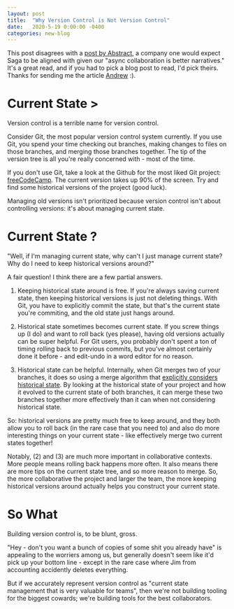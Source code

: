 ```yaml
---
layout: post
title:  "Why Version Control is Not Version Control"
date:   2020-5-19 0:00:00 -0400
categories: new-blog
---
```


This post disagrees with a [post by Abstract](https://www.abstract.com/blog/version-history-version-control/), a company one would expect Saga to be aligned with given our "async collaboration is better narratives." It's a great read, and if you had to pick a blog post to read, I'd pick theirs. Thanks for sending me the article [Andrew](https://andrewshen.net/) :).

# Current State >

Version control is a terrible name for version control. 

Consider Git, the most popular version control system currently. If you use Git, you spend your time checking out branches, making changes to files on those branches, and merging those branches together. The tip of the version tree is all you're really concerned with - most of the time. 

If you don't use Git, take a look at the Github for the most liked Git project: [freeCodeCamp](https://github.com/freeCodeCamp/freeCodeCamp). The current version takes up 90% of the screen. Try and find some historical versions of the project (good luck). 

Managing old versions isn't prioritized because version control isn't about controlling versions: it's about managing current state. 

# Current State ?

"Well, if I'm managing current state, why can't I just manage current state? Why do I need to keep historical versions around?"

A fair question! I think there are a few partial answers.

1. Keeping historical state around is free. If you're always saving current state, then keeping historical versions is just not deleting things. With Git, you have to explicitly commit the state, but that's the current state you're commiting, and the old state just hangs around. 

2. Historical state sometimes becomes current state. If you screw things up (I do) and want to roll back (yes please), having old versions actually can be super helpful. For Git users, you probably don't spent a ton of timing rolling back to previous commits, but you've almost certainly done it before - and edit-undo in a word editor for no reason.

3. Historical state can be helpful. Internally, when Git merges two of your branches, it does so using a merge algorithm that [explicitly considers historical state](https://en.wikipedia.org/wiki/Merge_(version_control)#Recursive_three-way_merge). By looking at the historical state of your project and how it evolved to the current state of both branches, it can merge these two branches together more effectively than it can when not considering historical state. 

So: historical versions are pretty much free to keep around, and they both allow you to roll back (in the rare case that you need to) and also do more interesting things on your current state - like effectively merge two current states together!

Notably, (2) and (3) are much more important in collaborative contexts. More people means rolling back happens more often. It also means there are more tips on the current state tree, and so more reason to merge. So, the more collaborative the project and larger the team, the more keeping historical versions around actually helps you construct your current state.

# So What

Building version control is, to be blunt, gross.

"Hey - don't you want a bunch of copies of some shit you already have" is appealing to the worriers among us, but generally doesn't seem like it'd pick up your bottom line - except in the rare case where Jim from accounting accidently deletes everything.

But if we accurately represent version control as "current state management that is very valuable for teams", then we're not building tooling for the biggest cowards; we're building tools for the best collaborators.